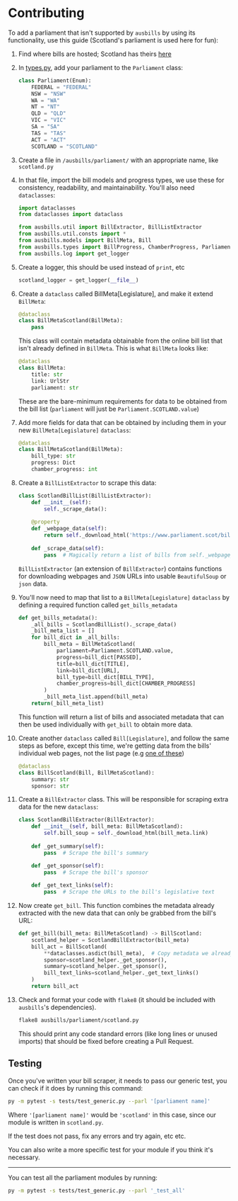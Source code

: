 # Contributing

To add a parliament that isn't supported by `ausbills` by using its functionality, use this guide (Scotland's parliament is used here for fun):

1. Find where bills are hosted; Scotland has theirs [here](https://www.parliament.scot/bills-and-laws/bills?qry=&billType=&billStage=&dateSelect=acfe09e8571447b6ac663f6362a20f42%7CWednesday%2C+June+9%2C+1971%7CWednesday%2C+June+9%2C+2021&showCurrentBills=true#results)

2. In [types.py](ausbills/types.py), add your parliament to the `Parliament` class:

    ```py
    class Parliament(Enum):
        FEDERAL = "FEDERAL"
        NSW = "NSW"
        WA = "WA"
        NT = "NT"
        QLD = "QLD"
        VIC = "VIC"
        SA = "SA"
        TAS = "TAS"
        ACT = "ACT"
        SCOTLAND = "SCOTLAND"
    ```

2. Create a file in `/ausbills/parliament/` with an appropriate name, like `scotland.py`

3. In that file, import the bill models and progress types, we use these for consistency, readability, and maintainability. You'll also need `dataclasses`:

    ```py
    import dataclasses
    from dataclasses import dataclass

    from ausbills.util import BillExtractor, BillListExtractor
    from ausbills.util.consts import *
    from ausbills.models import BillMeta, Bill
    from ausbills.types import BillProgress, ChamberProgress, Parliament
    from ausbills.log import get_logger
    ```

4. Create a logger, this should be used instead of `print`, etc

    ```py
    scotland_logger = get_logger(__file__)
    ```

5. Create a `dataclass` called BillMeta[Legislature], and make it extend `BillMeta`:

    ```py
    @dataclass
    class BillMetaScotland(BillMeta):
        pass
    ```
    This class will contain metadata obtainable from the online bill list that isn't already defined in `BillMeta`. This is what `BillMeta` looks like:

    ```py
    @dataclass
    class BillMeta:
        title: str
        link: UrlStr
        parliament: str
    ```
    These are the bare-minimum requirements for data to be obtained from the bill list (`parliament` will just be `Parliament.SCOTLAND.value`)

7. Add more fields for data that can be obtained by including them in your new `BillMeta[Legislature]` `dataclass`:

    ```py
    @dataclass
    class BillMetaScotland(BillMeta):
        bill_type: str
        progress: Dict
        chamber_progress: int
    ```

8. Create a `BillListExtractor` to scrape this data:

    ```py
    class ScotlandBillList(BillListExtractor):
        def __init__(self):
            self._scrape_data():
        
        @property
        def _webpage_data(self):
            return self._download_html('https://www.parliament.scot/bills-and-laws/bills?qry=&billType=&billStage=&dateSelect=acfe09e8571447b6ac663f6362a20f42%7CWednesday%2C+June+9%2C+1971%7CWednesday%2C+June+9%2C+2021&showCurrentBills=true#results')
        
        def _scrape_data(self):
            pass  # Magically return a list of bills from self._webpage_data
    ```

    `BillListExtractor` (an extension of `BillExtractor`) contains functions for downloading webpages and `JSON` URLs into usable `BeautifulSoup` or `json` data.

9. You'll now need to map that list to a `BillMeta[Legislature]` `dataclass` by defining a required function called `get_bills_metadata`

    ```py
    def get_bills_metadata():
        _all_bills = ScotlandBillList()._scrape_data()
        _bill_meta_list = []
        for bill_dict in _all_bills:
            bill_meta = BillMetaScotland(
                parliament=Parliament.SCOTLAND.value,
                progress=bill_dict[PASSED],
                title=bill_dict[TITLE],
                link=bill_dict[URL],
                bill_type=bill_dict[BILL_TYPE],
                chamber_progress=bill_dict[CHAMBER_PROGRESS]
            )
            _bill_meta_list.append(bill_meta)
        return(_bill_meta_list)
    ```
    This function will return a list of bills and associated metadata that can then be used individually with `get_bill` to obtain more data.

10. Create another `dataclass` called `Bill[Legislature]`, and follow the same steps as before, except this time, we're getting data from the bills' individual web pages, not the list page (e.g [one of these](https://www.parliament.scot/bills-and-laws/bills/european-charter-of-local-self-government-incorporation-scotland-bill))

    ```py
    @dataclass
    class BillScotland(Bill, BillMetaScotland):
        summary: str
        sponsor: str
    ```

11. Create a `BillExtractor` class. This will be responsible for scraping extra data for the new `dataclass`:

    ```py
    class ScotlandBillExtractor(BillExtractor):
        def __init__(self, bill_meta: BillMetaScotland):
            self.bill_soup = self._download_html(bill_meta.link)
        
        def _get_summary(self):
            pass  # Scrape the bill's summary

        def _get_sponsor(self):
            pass  # Scrape the bill's sponsor
            
        def _get_text_links(self):
            pass  # Scrape the URLs to the bill's legislative text
     ```

12. Now create `get_bill`. This function combines the metadata already extracted with the new data that can only be grabbed from the bill's URL:

    ```py
    def get_bill(bill_meta: BillMetaScotland) -> BillScotland:
        scotland_helper = ScotlandBillExtractor(bill_meta)
        bill_act = BillScotland(
            **dataclasses.asdict(bill_meta),  # Copy metadata we already got as separate instance.
            sponsor=scotland_helper._get_sponsor(),
            summary=scotland_helper._get_sponsor(),
            bill_text_links=scotland_helper._get_text_links()
        )
        return bill_act
    ```

13. Check and format your code with `flake8` (it should be included with `ausbills`'s dependencies).

    ```sh
    flake8 ausbills/parliament/scotland.py
    ```

    This should print any code standard errors (like long lines or unused imports) that should be fixed before creating a Pull Request.

## Testing

Once you've written your bill scraper, it needs to pass our generic test, you can check if it does by running this command:

```sh
py -m pytest -s tests/test_generic.py --parl '[parliament name]'
```

Where `'[parliament name]'` would be `'scotland'` in this case, since our module is written in `scotland.py`.

If the test does not pass, fix any errors and try again, etc etc.

You can also write a more specific test for your module if you think it's necessary.

---

You can test all the parliament modules by running:

```sh
py -m pytest -s tests/test_generic.py --parl '_test_all'
```
